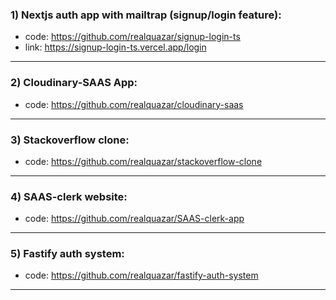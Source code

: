 ### 1) Nextjs auth app with mailtrap (signup/login feature):
- code: https://github.com/realquazar/signup-login-ts
- link: https://signup-login-ts.vercel.app/login
---

### 2) Cloudinary-SAAS App:
- code: https://github.com/realquazar/cloudinary-saas
---

### 3) Stackoverflow clone:
- code: https://github.com/realquazar/stackoverflow-clone
---

### 4) SAAS-clerk website:
- code: https://github.com/realquazar/SAAS-clerk-app
---

### 5) Fastify auth system:
- code: https://github.com/realquazar/fastify-auth-system
---
